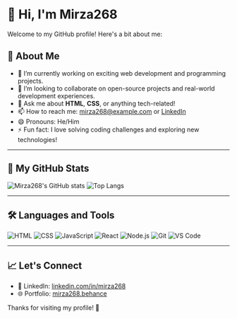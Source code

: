 # 👋 Hi, I'm Mirza268

Welcome to my GitHub profile! Here's a bit about me:

## 🌟 About Me
- 🔭 I’m currently working on exciting web development and programming projects.
- 🤝 I’m looking to collaborate on open-source projects and real-world development experiences.
- 💬 Ask me about **HTML**, **CSS**, or anything tech-related!
- 📫 How to reach me: [mirza268@example.com](mailto:mirza268@example.com) or [LinkedIn](https://www.linkedin.com/in/mirza268)
- 😄 Pronouns: He/Him
- ⚡ Fun fact: I love solving coding challenges and exploring new technologies!

---

## 📂 My GitHub Stats

![Mirza268's GitHub stats](https://www.linkedin.com/in/zubair-ahmed-978b26296)
![Top Langs](https://github-readme-stats.vercel.app/api/top-langs/?username=Mirza268&layout=compact&theme=tokyonight)

---

## 🛠️ Languages and Tools

![HTML](https://img.shields.io/badge/-HTML5-E34F26?style=flat&logo=html5&logoColor=white)
![CSS](https://img.shields.io/badge/-CSS3-1572B6?style=flat&logo=css3&logoColor=white)
![JavaScript](https://img.shields.io/badge/-JavaScript-F7DF1E?style=flat&logo=javascript&logoColor=black)
![React](https://img.shields.io/badge/-React-61DAFB?style=flat&logo=react&logoColor=black)
![Node.js](https://img.shields.io/badge/-Node.js-339933?style=flat&logo=node.js&logoColor=white)
![Git](https://img.shields.io/badge/-Git-F05032?style=flat&logo=git&logoColor=white)
![VS Code](https://img.shields.io/badge/-VSCode-007ACC?style=flat&logo=visual-studio-code&logoColor=white)

---

## 📈 Let's Connect

- 💼 LinkedIn: [linkedin.com/in/mirza268](https://www.linkedin.com/in/mirza268)
- 🌐 Portfolio: [mirza268.behance](https://www.behance.net/gallery/226586737/Buraq-Perfumes-Ecom-Website-%28HTMLCSSJS-Flask%29) 

Thanks for visiting my profile! 🚀
